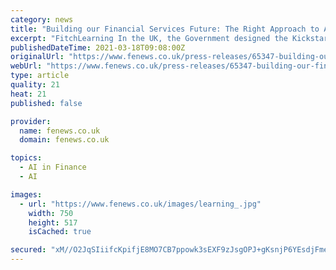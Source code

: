 ```yaml
---
category: news
title: "Building our Financial Services Future: The Right Approach to Apprenticeships"
excerpt: "FitchLearning In the UK, the Government designed the Kickstart Scheme to create new job opportunities for 16 to 24-year olds on Universal Credit, who were most at risk of long-term unemployment in some of Britain’s most innovative companies,"
publishedDateTime: 2021-03-18T09:08:00Z
originalUrl: "https://www.fenews.co.uk/press-releases/65347-building-our-financial-services-future-the-right-approach-to-apprenticeships"
webUrl: "https://www.fenews.co.uk/press-releases/65347-building-our-financial-services-future-the-right-approach-to-apprenticeships"
type: article
quality: 21
heat: 21
published: false

provider:
  name: fenews.co.uk
  domain: fenews.co.uk

topics:
  - AI in Finance
  - AI

images:
  - url: "https://www.fenews.co.uk/images/learning_.jpg"
    width: 750
    height: 517
    isCached: true

secured: "xM//O2JqSIiifcKpifjE8MO7CB7ppowk3sEXF9zJsgOPJ+gKsnjP6YEsdjFmeelbF7mAenJVC9BDHjXCq0cUGQproKZyfkQi7PfdfGVbHg+wSQdixjW0yZeoHktNqpBKrZMLYlY94aMUybjHq3gooQne/apboEi0ptZQ38ok2Eww2EzqfWEiBKS1/Ivb6t/WWiYosziAshXLM+KlGY6qtKpLLDjeWdhxce6sNiEpiB85w6y3KgvRgFFB/tS0PEj6Y2gMQnfD996hOPmCuII4jNs495wzUT8QVKJOE5GIk6unaSeBSmTYukj7W0WqNpk5p9CS/taj9/dfe+JuIWhltHj59LjhKWXUTXF2py2hi1c=;N3IpY+PG1udbUdH0ihPGEQ=="
---
```



